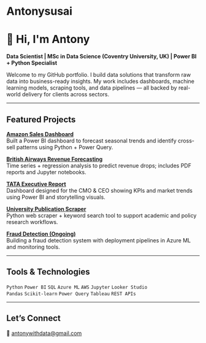 # Antonysusai
# 👋 Hi, I'm Antony

**Data Scientist | MSc in Data Science (Coventry University, UK) | Power BI + Python Specialist**

Welcome to my GitHub portfolio. I build data solutions that transform raw data into business-ready insights. My work includes dashboards, machine learning models, scraping tools, and data pipelines — all backed by real-world delivery for clients across sectors.

---

##  Featured Projects

 **[Amazon Sales Dashboard](https://github.com/Antonysusai/amazon-sales-dashboard)**  
Built a Power BI dashboard to forecast seasonal trends and identify cross-sell patterns using Python + Power Query.

**[British Airways Revenue Forecasting](https://github.com/Antonysusai/british-airways-data-analysis)**  
Time series + regression analysis to predict revenue drops; includes PDF reports and Jupyter notebooks.

**[TATA Executive Report](https://github.com/Antonysusai/tata-powerbi-visualization)**  
Dashboard designed for the CMO & CEO showing KPIs and market trends using Power BI and storytelling visuals.

**[University Publication Scraper](https://github.com/Antonysusai/publication-scraper)**  
Python web scraper + keyword search tool to support academic and policy research workflows.

**[Fraud Detection (Ongoing)](https://github.com/Antonysusai/fraud-detection-azure)**  
Building a fraud detection system with deployment pipelines in Azure ML and monitoring tools.

---

## Tools & Technologies

`Python` `Power BI` `SQL` `Azure ML` `AWS` `Jupyter` `Looker Studio`  
`Pandas` `Scikit-learn` `Power Query` `Tableau` `REST APIs`

---

## Let’s Connect

📧 antonywithdata@gmail.com  
 
